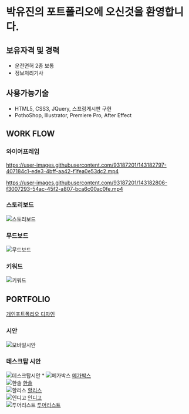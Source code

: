 # 박유진의 포트폴리오에 오신것을 환영합니다.

## 보유자격 및 경력
* 운전면허 2종 보통
* 정보처리기사

## 사용가능기술
* HTML5, CSS3, JQuery, 스프링게시판 구현
* PothoShop, Illustrator, Premiere Pro, After Effect

## WORK FLOW
### 와이어프레임


https://user-images.githubusercontent.com/93187201/143182797-407184c1-ede3-4bff-aa42-f1fea0e53dc2.mp4


https://user-images.githubusercontent.com/93187201/143182806-f3007293-54ac-45f2-a807-bca6c00ac0fe.mp4



### 스토리보드
![스토리보드](./images/img01.jpg)
### 무드보드
![무드보드](./images/img02.PNG)
### 키워드
![키워드](./images/img03.jpg)

## PORTFOLIO
[개인포트폴리오 디자인](https://rtt1006-portfolio.github.io/Project-2/)  
###  시안
![모바일시안](./images/work-flow/portfolio-m.png)
### 데스크탑 시안
![데스크탑시안](./images/work-flow/portfolio-p.png)
*
![메가박스](./images/magabox.png)
[메가박스](https://rtt1006-portfolio.github.io/Megabox/)  
![한솔](./images/hansole.png)
[한솔](https://rtt1006-portfolio.github.io/Hansole/)  
![할리스](./images/hollys.png)
[할리스](https://github.com/rtt1006-portfolio/Hollys)  
![인디고](./images/INDIGO.png)
[인디고](https://rtt1006-portfolio.github.io/Indigo/)  
![투어리스트](./images/tourlist.png)
[투어리스트](https://rtt1006-portfolio.github.io/Tourist/)
